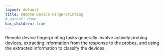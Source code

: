 ```yaml
---
layout: default
title: Remote Device Fingerprinting
# parent: Home
has_children: true
---
```


Remote device fingerprinting tasks generally involve actively probing devices, extracting information from the response to the probes, and using the extracted information to classify the devices.

